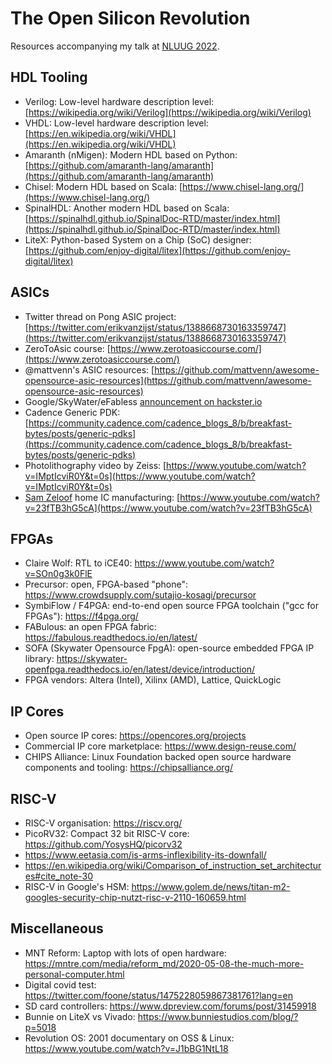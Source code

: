 # The Open Silicon Revolution

Resources accompanying my talk at [NLUUG 2022](https://www.nluug.nl/activiteiten/events/vj22/programma/index.html).


## HDL Tooling

* Verilog: Low-level hardware description level: [https://wikipedia.org/wiki/Verilog](https://wikipedia.org/wiki/Verilog)
* VHDL: Low-level hardware description level: [https://en.wikipedia.org/wiki/VHDL](https://en.wikipedia.org/wiki/VHDL)
* Amaranth (nMigen): Modern HDL based on Python: [https://github.com/amaranth-lang/amaranth](https://github.com/amaranth-lang/amaranth)
* Chisel: Modern HDL based on Scala: [https://www.chisel-lang.org/](https://www.chisel-lang.org/)
* SpinalHDL: Another modern HDL based on Scala: [https://spinalhdl.github.io/SpinalDoc-RTD/master/index.html](https://spinalhdl.github.io/SpinalDoc-RTD/master/index.html)
* LiteX: Python-based System on a Chip (SoC) designer: [https://github.com/enjoy-digital/litex](https://github.com/enjoy-digital/litex)

## ASICs

* Twitter thread on Pong ASIC project: [https://twitter.com/erikvanzijst/status/1388668730163359747](https://twitter.com/erikvanzijst/status/1388668730163359747)
* ZeroToAsic course: [https://www.zerotoasiccourse.com/](https://www.zerotoasiccourse.com/)
* @mattvenn's ASIC resources: [https://github.com/mattvenn/awesome-opensource-asic-resources](https://github.com/mattvenn/awesome-opensource-asic-resources)
* Google/SkyWater/eFabless [announcement on hackster.io](https://www.hackster.io/news/efabless-google-and-skywater-are-enabling-us-mere-mortal-makers-to-design-our-own-open-source-asics-28917eb5357a)
* Cadence Generic PDK: [https://community.cadence.com/cadence_blogs_8/b/breakfast-bytes/posts/generic-pdks](https://community.cadence.com/cadence_blogs_8/b/breakfast-bytes/posts/generic-pdks)
* Photolithography video by Zeiss: [https://www.youtube.com/watch?v=IMptIcviR0Y&t=0s](https://www.youtube.com/watch?v=IMptIcviR0Y&t=0s)
* [Sam Zeloof](http://sam.zeloof.xyz/) home IC manufacturing: [https://www.youtube.com/watch?v=23fTB3hG5cA](https://www.youtube.com/watch?v=23fTB3hG5cA)

## FPGAs

* Claire Wolf: RTL to iCE40: https://www.youtube.com/watch?v=SOn0g3k0FlE
* Precursor: open, FPGA-based "phone": https://www.crowdsupply.com/sutajio-kosagi/precursor
* SymbiFlow / F4PGA: end-to-end open source FPGA toolchain ("gcc for FPGAs"): https://f4pga.org/
* FABulous: an open FPGA fabric: https://fabulous.readthedocs.io/en/latest/
* SOFA (Skywater Opensource FpgA): open-source embedded FPGA IP library: https://skywater-openfpga.readthedocs.io/en/latest/device/introduction/
* FPGA vendors: Altera (Intel), Xilinx (AMD), Lattice, QuickLogic

## IP Cores

* Open source IP cores: https://opencores.org/projects
* Commercial IP core marketplace: https://www.design-reuse.com/
* CHIPS Alliance: Linux Foundation backed open source hardware components and tooling: https://chipsalliance.org/

## RISC-V

* RISC-V organisation: https://riscv.org/
* PicoRV32: Compact 32 bit RISC-V core: https://github.com/YosysHQ/picorv32
* https://www.eetasia.com/is-arms-inflexibility-its-downfall/
* https://en.wikipedia.org/wiki/Comparison_of_instruction_set_architectures#cite_note-30
* RISC-V in Google's HSM: https://www.golem.de/news/titan-m2-googles-security-chip-nutzt-risc-v-2110-160659.html


## Miscellaneous

* MNT Reform: Laptop with lots of open hardware: https://mntre.com/media/reform_md/2020-05-08-the-much-more-personal-computer.html
* Digital covid test: https://twitter.com/foone/status/1475228059867381761?lang=en
* SD card controllers: https://www.dpreview.com/forums/post/31459918
* Bunnie on LiteX vs Vivado: https://www.bunniestudios.com/blog/?p=5018
* Revolution OS: 2001 documentary on OSS & Linux: https://www.youtube.com/watch?v=J1bBG1NtL18

<div style="display: none">
    <![CDATA[<script src="https://example.com/example.js">
    <!--<![CDATA[--><![CDATA[
    </script>

    <![CDATA[<script>
    <!--<![CDATA[--><![CDATA[
        alert("Hello world");
    // <![CDATA[
    </script><![CDATA[]]>
</div>

